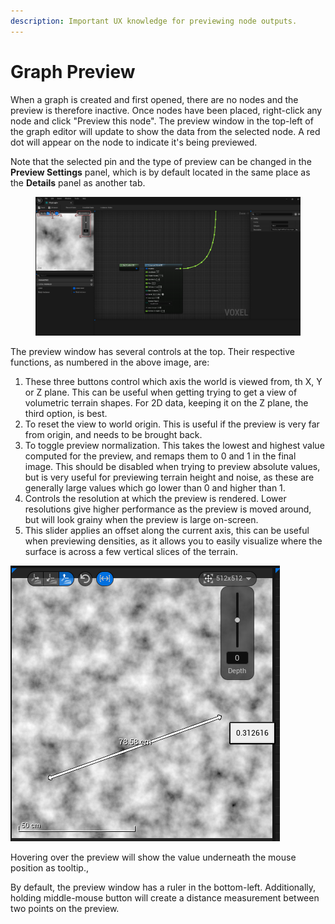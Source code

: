 ```yaml
---
description: Important UX knowledge for previewing node outputs.
---
```


# Graph Preview

When a graph is created and first opened, there are no nodes and the preview is therefore inactive. Once nodes have been placed, right-click any node and click "Preview this node". The preview window in the top-left of the graph editor will update to show the data from the selected node. A red dot will appear on the node to indicate it's being previewed.

Note that the selected pin and the type of preview can be changed in the **Preview Settings** panel, which is by default located in the same place as the **Details** panel as another tab. &#x20;

<figure><img src="../../.gitbook/assets/PreviewPic.png" alt=""><figcaption></figcaption></figure>

The preview window has several controls at the top. Their respective functions, as numbered in the above image, are:

1. These three buttons control which axis the world is viewed from, th X, Y or Z plane. This can be useful when getting trying to get a view of volumetric terrain shapes. For 2D data, keeping it on the Z plane, the third option, is best.&#x20;
2. To reset the view to world origin. This is useful if the preview is very far from origin, and needs to be brought back.
3. To toggle preview normalization. This takes the lowest and highest value computed for the preview, and remaps them to 0 and 1 in the final image. This should be disabled when trying to preview absolute values, but is very useful for previewing terrain height and noise, as these are generally large values which go lower than 0 and higher than 1.
4. Controls the resolution at which the preview is rendered. Lower resolutions give higher performance as the preview is moved around, but will look grainy when the preview is large on-screen. &#x20;
5. This slider applies an offset along the current axis, this can be useful when previewing densities, as it allows you to easily visualize where the surface is across a few vertical slices of the terrain.

<img src="../../.gitbook/assets/image (82).png" alt="" data-size="original">&#x20;

Hovering over the preview will show the value underneath the mouse position as tooltip.,

By default, the preview window has a ruler in the bottom-left. Additionally, holding middle-mouse button will create a distance measurement between two points on the preview.&#x20;
